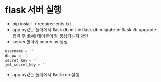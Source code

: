 # flask 서버 실행
- pip install -r requirements.txt
- app.py있는 폴더에서 flask db init => flask db migrate => flask db upgrade 입력 후 db에 테이블이 잘 생성되는지 확인
- server 폴더에 secret.py 생성
```python
username = ''
db_pw = ''
secret_key = ''
jwt_secret_key = ''
```
- app.py있는 폴더에서 flask run 실행